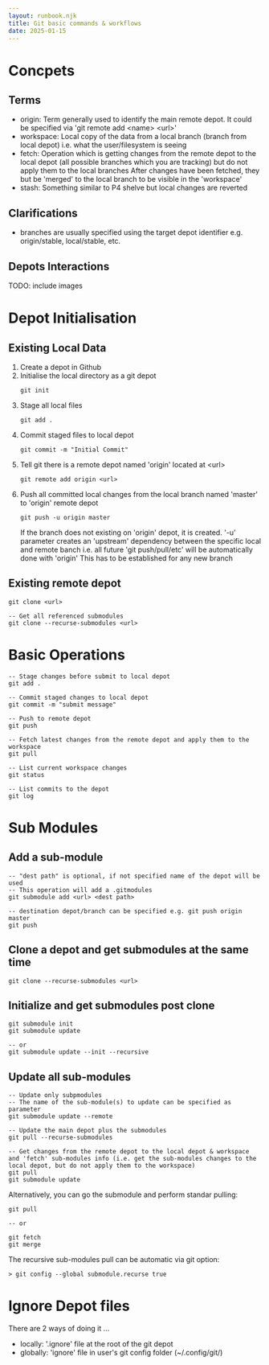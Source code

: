 ```yaml
---
layout: runbook.njk
title: Git basic commands & workflows
date: 2025-01-15
---
```


<div class="blog-content">

# Concpets

## Terms

- origin: Term generally used to identify the main remote depot. 
		It could be specified via 'git remote add \<name\> \<url>' 
- workspace: Local copy of the data from a local branch (branch from local depot) i.e. what the user/filesystem is seeing
- fetch: Operation which is getting changes from the remote depot to the local depot (all possible branches which you are tracking) but do not apply them to the local branches
        After changes have been fetched, they but be 'merged' to the local branch to be visible in the 'workspace'
- stash: Something similar to P4 shelve but local changes are reverted

## Clarifications

- branches are usually specified using the target depot identifier e.g. origin/stable, local/stable, etc.

## Depots Interactions

TODO: include images

# Depot Initialisation

## Existing Local Data

1. Create a depot in Github
2. Initialise the local directory as a git depot
    ```
    git init
    ```
3. Stage all local files
    ```
    git add .
    ```
4. Commit staged files to local depot
    ```
    git commit -m "Initial Commit"
    ```
5. Tell git there is a remote depot named 'origin' located at \<url\>
    ```
    git remote add origin <url>
    ```
6. Push all committed local changes from the local branch named 'master' to 'origin' remote depot
    ```
    git push -u origin master
    ```
   If the branch does not existing on 'origin' depot, it is created.
   '-u' parameter creates an 'upstream' dependency between the specific local and remote banch i.e. all future 'git push/pull/etc' will be automatically done with 'origin'
   This has to be established for any new branch

## Existing remote depot

```
git clone <url>

-- Get all referenced submodules
git clone --recurse-submodules <url>
```

# Basic Operations

```
-- Stage changes before submit to local depot
git add .

-- Commit staged changes to local depot
git commit -m "submit message"

-- Push to remote depot
git push

-- Fetch latest changes from the remote depot and apply them to the workspace
git pull

-- List current workspace changes
git status

-- List commits to the depot
git log
```

# Sub Modules

## Add a sub-module

```
-- "dest path" is optional, if not specified name of the depot will be used
-- This operation will add a .gitmodules
git submodule add <url> <dest path>

-- destination depot/branch can be specified e.g. git push origin master
git push
```

## Clone a depot and get submodules at the same time

```
git clone --recurse-submodules <url>
```

## Initialize and get submodules post clone

```
git submodule init 
git submodule update

-- or
git submodule update --init --recursive
```

## Update all sub-modules

```
-- Update only subpmodules
-- The name of the sub-module(s) to update can be specified as parameter
git submodule update --remote

-- Update the main depot plus the submodules
git pull --recurse-submodules

-- Get changes from the remote depot to the local depot & workspace and 'fetch' sub-modules info (i.e. get the sub-modules changes to the local depot, but do not apply them to the workspace)
git pull
git submodule update
```

Alternatively, you can go the submodule and perform standar pulling:
```
git pull

-- or

git fetch
git merge
```

The recursive sub-modules pull can be automatic via git option:
```
> git config --global submodule.recurse true
```

# Ignore Depot files

There are 2 ways of doing it ...
* locally: '.ignore' file at the root of the git depot 
* globally: 'ignore' file in user's git config folder (~/.config/git/)


</div>

